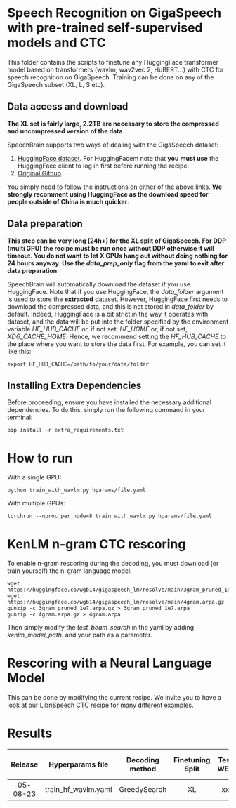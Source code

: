 # Speech Recognition on GigaSpeech with pre-trained self-supervised models and CTC

This folder contains the scripts to finetune any HuggingFace transformer model based
on transformers (wavlm, wav2vec 2, HuBERT...) with CTC for speech recognition on
GigaSpeech. Training can be done on any of the GigaSpeech subset (XL, L, S etc).

## Data access and download

**The XL set is fairly large, 2.2TB are necessary to store the compressed and uncompressed version of the data**

SpeechBrain supports two ways of dealing with the GigaSpeech dataset:
1. [HuggingFace dataset](https://huggingface.co/datasets/speechcolab/gigaspeech/). For HuggingFacem note that **you must use** the HuggingFace client to log in first before running the recipe.
2. [Original Github](https://github.com/SpeechColab/GigaSpeech).

You simply need to follow the instructions on either of the above links. **We strongly
recomment using HuggingFace as the download speed for people outside of China is
much quicker**.

## Data preparation

**This step can be very long (24h+) for the XL split of GigaSpeech. For DDP (multi GPU) the recipe must be run once without DDP otherwise it will timeout. You do not want to let X GPUs hang out without doing nothing for 24 hours anyway. Use the *data_prep_only* flag from the yaml to exit after data preparation**

SpeechBrain will automatically download the dataset if you use HuggingFace. Note that if you use HuggingFace, the *data_folder* argument is used to store the **extracted** dataset. However, HuggingFace first needs to download the compressed data, and this is not stored in *data_folder* by default. Indeed, HuggingFace is a bit strict in the way it operates with dataset, and the data will be put into the folder specified by the environment variable *HF_HUB_CACHE* or, if not set, *HF_HOME* or, if not set, *XDG_CACHE_HOME*. Hence, we recommend setting the *HF_HUB_CACHE* to the place where you want to store the data first. For example, you can set it like this:

```export HF_HUB_CACHE=/path/to/your/data/folder```

## Installing Extra Dependencies

Before proceeding, ensure you have installed the necessary additional dependencies. To do this, simply run the following command in your terminal:

```
pip install -r extra_requirements.txt
```

# How to run

With a single GPU:
```
python train_with_wavlm.py hparams/file.yaml
```
With multiple GPUs:
```
torchrun --nproc_per_node=8 train_with_wavlm.py hparams/file.yaml
```

# KenLM n-gram CTC rescoring
To enable n-gram rescoring during the decoding, you must download (or train yourself) the n-gram language model:

```
wget https://huggingface.co/wgb14/gigaspeech_lm/resolve/main/3gram_pruned_1e7.arpa.gz
wget https://huggingface.co/wgb14/gigaspeech_lm/resolve/main/4gram.arpa.gz
gunzip -c 3gram_pruned_1e7.arpa.gz > 3gram_pruned_1e7.arpa
gunzip -c 4gram.arpa.gz > 4gram.arpa
```

Then simply modify the *test_beam_search* in the yaml by adding *kenlm_model_path:* and your path as a parameter.

# Rescoring with a Neural Language Model
This can be done by modifying the current recipe. We invite you to have a look at our LibriSpeech CTC recipe for many different examples.

# Results

| Release | Hyperparams file | Decoding method | Finetuning Split | Test WER | Dev WER |  HuggingFace link | Full model link | Training GPUs |
|:-------------:|:---------------------------:|  :----------:|  :-----:| :-----:| :-----:| :-----:| :-----:| :-----:|
| 05-08-23 | train_hf_wavlm.yaml | GreedySearch | XL  | xx | xx | TBD | TBD | 4xRTX 3090 |
